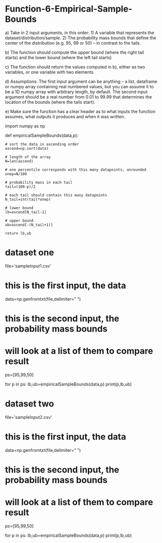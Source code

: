 # Function-6-Empirical-Sample-Bounds



a) Take in 2 input arguments, in this order: 1) A variable that represents the dataset/distribution/sample. 2) The probability
mass bounds that define the center of the distribution (e.g. 95, 99 or 50) – in contrast to the tails.


b) The function should compute the upper bound (where the right tail starts) and the lower bound (where the left tail starts)


c) The function should return the values computed in b), either as two variables, or one variable with two elements.


d) Assumptions: The first input argument can be anything – a list, dataframe or numpy array containing real numbered values,
but you can assume it to be a 1D numpy array with arbitrary length, by default. The second input argument should be a real
number from 0.01 to 99.99 that determines the location of the bounds (where the tails start).


e) Make sure the function has a clear header as to what inputs the function assumes, what outputs it produces and when it
was written.


import numpy as np

def empiricalSampleBounds(data,p):

    # sort the data in ascending order 
    ascend=np.sort(data)

    # length of the array 
    N=len(ascend)

    # one percentile corresponds with this many datapoints, unrounded
    onep=N/100

    # probability mass in each tail
    tail=(100-p)/2

    # each tail should contain this many datapoints
    N_tail=int(tail*onep)
    
    # lower bound 
    lb=ascend[N_tail-1]

    # upper bound
    ub=ascend[-(N_tail+1)]
    
    return lb,ub
# dataset one
file='sampleInput1.csv'

# this is the first input, the data
data=np.genfromtxt(file,delimiter=" ")

# this is the second input, the probability mass bounds
# will look at a list of them to compare result
ps=[95,99,50]

for p in ps:
    lb,ub=empiricalSampleBounds(data,p)
    print(p,lb,ub)

# dataset two
file='sampleInput2.csv'

# this is the first input, the data
data=np.genfromtxt(file,delimiter=" ")

# this is the second input, the probability mass bounds
# will look at a list of them to compare result
ps=[95,99,50]

for p in ps:
    lb,ub=empiricalSampleBounds(data,p)
    print(p,lb,ub)
